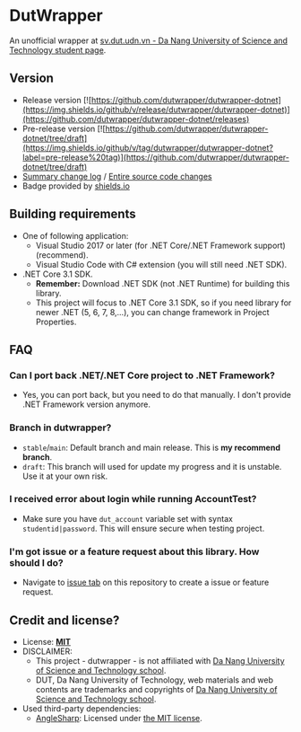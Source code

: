 # DutWrapper
An unofficial wrapper at [sv.dut.udn.vn - Da Nang University of Science and Technology student page](http://sv.dut.udn.vn).

## Version
- Release version [![https://github.com/dutwrapper/dutwrapper-dotnet](https://img.shields.io/github/v/release/dutwrapper/dutwrapper-dotnet)](https://github.com/dutwrapper/dutwrapper-dotnet/releases)
- Pre-release version [![https://github.com/dutwrapper/dutwrapper-dotnet/tree/draft](https://img.shields.io/github/v/tag/dutwrapper/dutwrapper-dotnet?label=pre-release%20tag)](https://github.com/dutwrapper/dutwrapper-dotnet/tree/draft)
- [Summary change log](CHANGELOG.md) / [Entire source code changes](https://github.com/dutwrapper/dutwrapper-dotnet/commits)
- Badge provided by [shields.io](https://shields.io/)

## Building requirements
- One of following application:
  - Visual Studio 2017 or later (for .NET Core/.NET Framework support) (recommend).
  - Visual Studio Code with C# extension (you will still need .NET SDK).
- .NET Core 3.1 SDK.
  - **Remember:** Download .NET SDK (not .NET Runtime) for building this library.
  - This project will focus to .NET Core 3.1 SDK, so if you need library for newer .NET (5, 6, 7, 8,...), you can change framework in Project Properties.

## FAQ

### Can I port back .NET/.NET Core project to .NET Framework?
- Yes, you can port back, but you need to do that manually. I don't provide .NET Framework version anymore.

### Branch in dutwrapper?
- `stable`/`main`: Default branch and main release. This is **my recommend branch**.
- `draft`: This branch will used for update my progress and it is unstable. Use it at your own risk.

### I received error about login while running AccountTest?
- Make sure you have `dut_account` variable set with syntax `studentid|password`. This will ensure secure when testing project.

### I'm got issue or a feature request about this library. How should I do?
- Navigate to [issue tab](https://github.com/dutwrapper/dutwrapper-dotnet/issues) on this repository to create a issue or feature request.

## Credit and license?
- License: [**MIT**](LICENSE)
- DISCLAIMER:
  - This project - dutwrapper - is not affiliated with [Da Nang University of Science and Technology school](http://dut.udn.vn).
  - DUT, Da Nang University of Technology, web materials and web contents are trademarks and copyrights of [Da Nang University of Science and Technology school](http://dut.udn.vn).
- Used third-party dependencies:
  - [AngleSharp](https://github.com/AngleSharp/AngleSharp): Licensed under [the MIT license](https://github.com/AngleSharp/AngleSharp/blob/devel/LICENSE).
